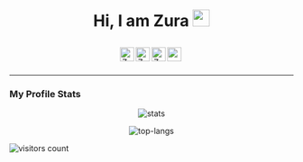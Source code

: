 <h1 align="center">Hi, I am Zura <img src="https://media.giphy.com/media/hvRJCLFzcasrR4ia7z/giphy.gif" width="30px; margin-top: 10px;" ></h1>

<div style="display: flex; justify-content: center; margin-top: 40px;" align="center">
    <a target="_blank" href="https://facebook.com/kurtana.py">
        <img align="left" alt="Zura Kurtanidze's Facebook" src="https://www.flaticon.com/svg/static/icons/svg/733/733547.svg" width="25" style="position: relative; bottom: 10px;" />
    </a>
    <a target="blank_" href="https://instagram.com/kurtana.py">
        <img align="left" alt="Zura Kurtanidze's Instagram" src="https://www.flaticon.com/svg/static/icons/svg/2111/2111463.svg" width="25" style="position: relative; bottom: 10px;" />
    </a>
    <a target="_blank" href="mailto:zura.kurta@gmail.com">
        <img align="left" alt="Zura Kurtanidze's Gmail" src="https://www.flaticon.com/svg/static/icons/svg/732/732200.svg" width="25" style="position: relative; bottom: 10px;" />
    </a>
    <a target="_blank" href="https://www.linkedin.com/in/zura-kurtanidze-b991b61aa/">
        <img align="left" alt"Zura Kurtanidze's Linkedin" src="https://www.flaticon.com/svg/vstatic/svg/145/145807.svg?token=exp=1610885267~hmac=f4b763ccce55173610ca7125c192ab99" width="25" style="position: relative; bottom: 10px; background: white;" />    
    </a>
</div>

---


### My Profile Stats
<p style="text-align: center;"><img src="https://github-readme-stats.vercel.app/api?username=zura12337&show_icons=true&theme=dracula" alt="stats"/></p>
<p style="text-align: center;"><img src="https://github-readme-stats.vercel.app/api/top-langs/?username=zura12337&layout=compact&theme=dracula" alt="top-langs"/></p>


<img src="https://profile-counter.glitch.me/zura12337/count.svg" alt="visitors count" align="center"/>
